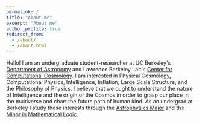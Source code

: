 ```yaml
---
permalink: /
title: "About me"
excerpt: "About me"
author_profile: true
redirect_from: 
  - /about/
  - /about.html
---
```


Hello!
I am an undergraduate student-researcher at UC Berkeley's [Department of Astronomy](https://astro.berkeley.edu/) and Lawrence Berkeley Lab's [Center for Computational Cosmology](https://crd.lbl.gov/divisions/scidata/c3/). I am interested in Physical Cosmology, Computational Physics, Intelligence, Inflation, Large Scale Structure, and the Philosophy of Physics. I believe that we ought to understand the nature of Intelligence and the origin of the Cosmos in order to grasp our place in the multiverse and chart the future path of human kind. As an undergrad at Berkeley I study these interests through the [Astrophysics Major](http://kartp.astro.berkeley.edu/lib/exe/fetch.php?media=curriculum:undergrad_info_for_web.pdf) and the [Minor in Mathematical Logic](https://guide.berkeley.edu/undergraduate/degree-programs/logic/logic.pdf).

